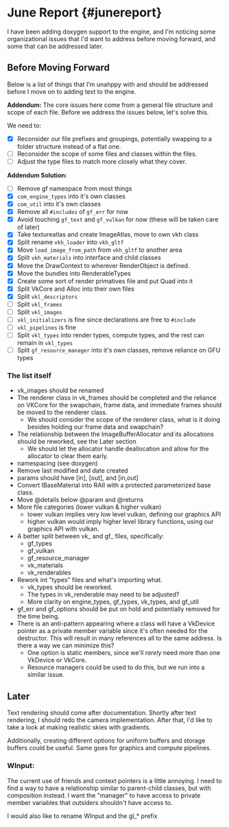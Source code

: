 # June Report {#junereport}

I have been adding doxygen support to the engine, and I'm noticing some organizational issues that 
I'd want to address before moving forward, and some that can be addressed later.

## Before Moving Forward

Below is a list of things that I'm unahppy with and should be addressed before I move on to adding text to the engine.

**Addendum:** The core issues here come from a general file structure and scope of each file. Before we  address the issues below, let's solve this.  

We need to:
- [x] Reconsider our file prefixes and groupings, potentially swapping to a folder structure instead of a flat one.
- [ ] Reconsider the scope of some files and classes within the files.
- [ ] Adjust the type files to match more closely what they cover.

**Addendum Solution:**
- [ ] Remove gf namespace from most things
- [x] `com_engine_types` into it's own classes
- [x] `com_util` into it's own classes
- [x] Remove all `#includes` of `gf_err` for now
- [x] Avoid touching `gf_text` and `gf_vulkan` for now (these will be taken care of later)
- [x] Take textureatlas and create ImageAtlas, move to own vkh class
- [x] Split rename `vkh_loader` into `vkh_gltf`
- [x] Move `load_image_from_path` from `vkh_gltf` to another area
- [x] Split `vkh_materials` into interface and child classes
- [x] Move the DrawContext to wherever RenderObject is defined.
- [x] Move the bundles into RenderableTypes
- [x] Create some sort of render primatives file and put Quad into it
- [x] Split VkCore and Alloc into their own files
- [x] Split `vkl_descriptors`
- [ ] Split `vkl_frames`
- [ ] Split `vkl_images`
- [ ] `vkl_initializers` is fine since declarations are free to `#include`
- [ ] `vkl_pipelines` is fine
- [ ] Split `vkl_types` into render types, compute types, and the rest can remain in `vkl_types`
- [ ] Split `gf_resource_manager` into it's own classes, remove reliance on GFU types

### The list itself

- vk_images should be renamed
- The renderer class in vk_frames should be completed and the reliance on VKCore for the swapchain, frame data, and immediate frames should be moved to the renderer class.
  - We should consider the scope of the renderer class, what is it doing besides holding our frame data and swapchain?
- The relationship between the ImageBufferAllocator and its allocations should be reworked, see the Later section
  - We should let the allocator handle deallocation and allow for the allocator to clear them early.
- namespacing (see doxygen)
- Remove last modified and date created
- params should have \[in], \[out], and \[in,out]
- Convert IBaseMaterial into RAII with a protected parameterized base class.
- Move \@details below \@param and \@returns
- More file categories (lower vulkan & higher vulkan)
  - lower vulkan implies very low level vulkan, defining our graphics API
  - higher vulkan would imply higher level library functions, using our graphics API with vulkan.
- A better split between vk_ and gf_ files, specifically:
  - gf_types
  - gf_vulkan
  - gf_resource_manager
  - vk_materials
  - vk_renderables
- Rework int "types" files and what's importing what.
  - vk_types should be reworked.
  - The types in vk_renderable may need to be adjusted?
  - More clarity on engine_types, gf_types, vk_types, and gf_util
- gf_err and gf_options should be put on hold and potentially removed for the time being.
- There is an anti-pattern appearing where a class will have a VkDevice pointer as a private member variable since it's often needed for the destructor. This will result in many references all to the same address. Is there a way we can minimize this?
  - One option is static members, since we'll *rarely* need more than one VkDevice or VkCore.
  - Resource managers could be used to do this, but we run into a similar issue.

## Later

Text rendering should come after documentation.
Shortly after text rendering, I should redo the camera implementation.
After that, I'd like to take a look at making realistic skies with gradients.

Additionally, creating different options for uniform buffers and storage buffers could be useful.
Same goes for graphics and compute pipelines.

### WInput:
The current use of friends and context pointers is a little annoying. I need to find a way to have a
relationship similar to parent-child classes, but with composition instead. I want the "manager" to have
access to private member variables that outsiders shouldn't have access to.

I would also like to rename WInput and the gl_* prefix